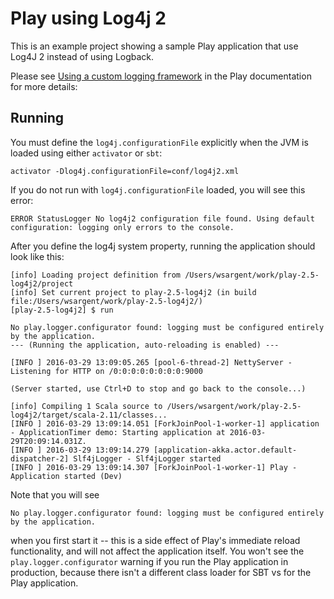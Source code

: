 # Play using Log4j 2

This is an example project showing a sample Play application that use Log4J 2 instead of using Logback.

Please see [Using a custom logging framework](https://www.playframework.com/documentation/2.5.x/SettingsLogger#Using-a-Custom-Logging-Framework) in the Play documentation for more details:

## Running

You must define the `log4j.configurationFile` explicitly when the JVM is loaded using either `activator` or `sbt`:

```
activator -Dlog4j.configurationFile=conf/log4j2.xml
```

If you do not run with `log4j.configurationFile` loaded, you will see this error:


```
ERROR StatusLogger No log4j2 configuration file found. Using default configuration: logging only errors to the console.
```

After you define the log4j system property, running the application should look like this:

```
[info] Loading project definition from /Users/wsargent/work/play-2.5-log4j2/project
[info] Set current project to play-2.5-log4j2 (in build file:/Users/wsargent/work/play-2.5-log4j2/)
[play-2.5-log4j2] $ run

No play.logger.configurator found: logging must be configured entirely by the application.
--- (Running the application, auto-reloading is enabled) ---

[INFO ] 2016-03-29 13:09:05.265 [pool-6-thread-2] NettyServer - Listening for HTTP on /0:0:0:0:0:0:0:0:9000

(Server started, use Ctrl+D to stop and go back to the console...)

[info] Compiling 1 Scala source to /Users/wsargent/work/play-2.5-log4j2/target/scala-2.11/classes...
[INFO ] 2016-03-29 13:09:14.051 [ForkJoinPool-1-worker-1] application - ApplicationTimer demo: Starting application at 2016-03-29T20:09:14.031Z.
[INFO ] 2016-03-29 13:09:14.279 [application-akka.actor.default-dispatcher-2] Slf4jLogger - Slf4jLogger started
[INFO ] 2016-03-29 13:09:14.307 [ForkJoinPool-1-worker-1] Play - Application started (Dev)
````

Note that you will see

```
No play.logger.configurator found: logging must be configured entirely by the application.
```

when you first start it -- this is a side effect of Play's immediate reload functionality, and will not affect the application itself.  You won't see the `play.logger.configurator`  warning if you run the Play application in production, because there isn't a different class loader for SBT vs for the Play application.
